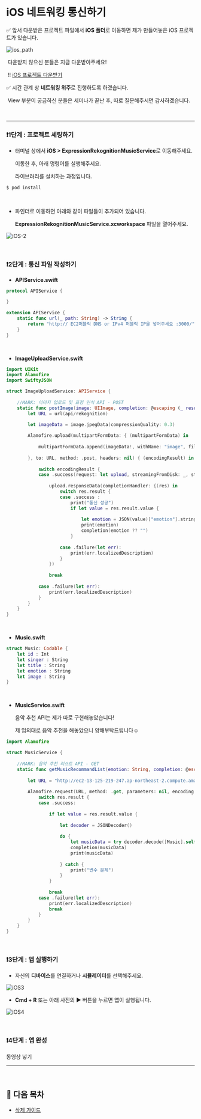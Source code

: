 # iOS 네트워킹 통신하기

✅ 앞서 다운받은 프로젝트 파일에서 **iOS 폴더**로 이동하면 제가 만들어놓은 iOS 프로젝트가 있습니다.

![ios_path](https://github.com/kyeahen/ExpressionRekognitionMusicService/blob/master/Guide/images/iOS-2.png)

​	  다운받지 않으신 분들은 지금 다운받아주세요!

​	 ‼️ [iOS 프로젝트 다운받기](https://github.com/kyeahen/ExpressionRekognitionMusicService/archive/master.zip)

✅ 시간 관계 상 **네트워킹 위주**로 진행하도록 하겠습니다.

​	  View 부분이 궁금하신 분들은 세미나가 끝난 후, 따로 질문해주시면 감사하겠습니다.

<br/>

---------



### ❗️1단계 : 프로젝트 세팅하기

* 터미널 상에서 **iOS > ExpressionRekognitionMusicService**로 이동해주세요.

  이동한 후, 아래 명령어를 실행해주세요.

  라이브러리를 설치하는 과정입니다.

```
$ pod install
```

<br/>

* 파인더로 이동하면 아래와 같이 파일들이 추가되어 있습니다.

  **ExpressionRekognitionMusicService.xcworkspace** 파일을 열어주세요.

![iOS-2](https://github.com/kyeahen/ExpressionRekognitionMusicService/blob/master/Guide/images/iOS-2.png)


<br/>


### ❗️2단계 : 통신 파일 작성하기

* **APIService.swift**

```swift
protocol APIService {
    
}

extension APIService {
    static func url(_ path: String) -> String {
        return "http:// EC2퍼블릭 DNS or IPv4 퍼블릭 IP을 넣어주세요 :3000/" + path
    }
}
```

<br/>

* **ImageUploadService.swift**

```swift
import UIKit
import Alamofire
import SwiftyJSON

struct ImageUploadService: APIService {
    
    //MARK: 이미지 업로드 및 표정 인식 API - POST
    static func postImage(image: UIImage, completion: @escaping (_ result: String) -> Void) {
        let URL = url(api/rekognition)

        let imageData = image.jpegData(compressionQuality: 0.3)
        
        Alamofire.upload(multipartFormData: { (multipartFormData) in
            
            multipartFormData.append(imageData!, withName: "image", fileName: "photo.jpg", mimeType: "image/jpeg")
            
        }, to: URL, method: .post, headers: nil) { (encodingResult) in
            
            switch encodingResult {
            case .success(request: let upload, streamingFromDisk: _, streamFileURL: _) :
                
                upload.responseData(completionHandler: {(res) in
                    switch res.result {
                    case .success :
                        print("통신 성공")
                        if let value = res.result.value {
                            
                            let emotion = JSON(value)["emotion"].string
                            print(emotion)
                            completion(emotion ?? "")
                        }
                        
                    case .failure(let err):
                        print(err.localizedDescription)
                    }
                })
                
                break
                
            case .failure(let err):
                print(err.localizedDescription)
            }
        }
    }
}
```

  <br/>

* **Music.swift**

```swift
struct Music: Codable {
    let id : Int
    let singer : String
    let title : String
    let emotion : String
    let image : String
}
```

 <br/>

* **MusicService.swift**

  음악 추천 API는 제가 따로 구현해놓았습니다!

  제 임의대로 음악 추천을 해놓았으니 양해부탁드립니다☺️

```swift
import Alamofire

struct MusicService {
    
    //MARK: 음악 추천 리스트 API - GET
    static func getMusicRecommandList(emotion: String, completion: @escaping ([Music])->Void) {
        
        let URL = "http://ec2-13-125-219-247.ap-northeast-2.compute.amazonaws.com:3000/api/music?emotion=\(emotion)"
        
        Alamofire.request(URL, method: .get, parameters: nil, encoding: JSONEncoding.default, headers: nil).responseData() { res in
            switch res.result {
            case .success:
                
                if let value = res.result.value {
                    
                    let decoder = JSONDecoder()
                    
                    do {
                        let musicData = try decoder.decode([Music].self, from: value)
                        completion(musicData)
                        print(musicData)
                        
                    } catch {
                        print("변수 문제")
                    }
                }
                
                break
            case .failure(let err):
                print(err.localizedDescription)
                break
            }
        }
    }
}
```

  <br/>

### ❗️3단계 : 앱 실행하기

* 자신의 **디바이스**를 연결하거나 **시뮬레이터**를 선택해주세요.

![iOS3](https://github.com/kyeahen/ExpressionRekognitionMusicService/blob/master/Guide/images/iOS3.png)

* **Cmd + R** 또는 아래 사진의 ▶️ 버튼을 누르면 앱이 실행됩니다.

![iOS4](https://github.com/kyeahen/ExpressionRekognitionMusicService/blob/master/Guide/images/iOS4.png)

  <br/>

### ❗️4단계 :  앱 완성

동영상 넣기

----------

<br/>

## 🚩 다음 목차

- [삭제 가이드]()



